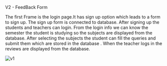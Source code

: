    V2 - FeedBack Form

The first Frame is the login page.It has sign up option which leads to a form to sign up. 
The sign up form is connected to database. After signing up the students and teachers can login. 
From the login info we can know the semester the student is studying so the subjects are displayed from the database. 
After selecting the subjects the student can fill the queries and submit them which are stored in the database . 
When the teacher logs in the reviews are displayed from the database.

![v1](https://user-images.githubusercontent.com/90098627/139678139-913e6187-384b-4059-9fbc-e0ac73edcaf2.jpeg)
